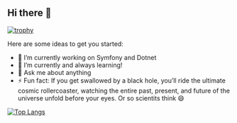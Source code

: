 ## Hi there 👋

[![trophy](https://github-profile-trophy.vercel.app/?username=ryo-ma)](https://github.com/ryo-ma/github-profile-trophy)

Here are some ideas to get you started:

- 🔭 I’m currently working on Symfony and Dotnet
- 🌱 I’m currently and always learning!
- 💬 Ask me about anything
- ⚡ Fun fact: If you get swallowed by a black hole, you’ll ride the ultimate cosmic rollercoaster, watching the entire past, present, and future of the universe unfold before your eyes. Or so scientits think 😄

[![Top Langs](https://github-readme-stats-git-masterrstaa-rickstaa.vercel.app/api/top-langs/?username=TheThor)](https://github.com/anuraghazra/github-readme-stats)
